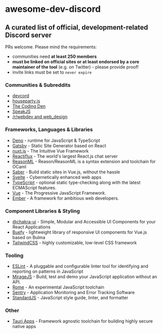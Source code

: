 # awesome-dev-discord
## A curated list of official, development-related Discord server

PRs welcome. Please mind the requirements:
- communities need **at least 250 members**
- **must be linked on official sites or at least endorsed by a core maintainer of the tool** (e.g. on Twitter) - please provide proof!
- invite links must be set to `never expire`

### Communities & Subreddits
- [devcord](https://discord.gg/devcord)
- [houseparty.js](https://discord.gg/zfSTAsm)
- [The Coding Den](https://discord.gg/code)
- [SpeakJS](https://discord.gg/NEQuu2T)
- [/r/webdev and web_design](https://discord.gg/qfQdzhb)

### Frameworks, Languages & Libraries
- [Deno](https://discord.gg/deno) - runtime for JavaScript & TypeScript
- [Gatsby](https://discord.gg/br9rbUE) - Static Site Generator based on React
- [nuxt.js](https://discord.com/invite/b3dvQ9b) - The Intuitive Vue Framework
- [Reactiflux](https://discord.gg/reactiflux) - The world's largest React.js chat server
- [ReasonML](https://discord.gg/BqTrSx5) - Reason/ReasonML is a syntax extension and toolchain for OCaml
- [Saber](https://discord.gg/kSqVgeW) - Build static sites in Vue.js, without the hassle
- [Svelte](https://discord.gg/gT2gbRQ) - Cybernetically enhanced web apps
- [TypeScript](https://discord.gg/GKA8Vmz) - optional static type-checking along with the latest ECMAScript features.
- [Vue](https://discord.gg/vue) - The Progressive JavaScript Framework.
- [Ember](https://discord.gg/emberjs) - A framework for ambitious web developers.

### Component Libraries & Styling
- [@chakra-ui](https://discord.gg/eDWJFU5) - Simple, Modular and Accessible UI Components for your React Applications
- [Buefy](https://discordapp.com/invite/ZkdFJMr) - lightweight library of responsive UI components for Vue.js based on Bulma
- [TailwindCSS](https://discord.gg/vPPcaFx) - highly customizable, low-level CSS framework

### Tooling
- [ESLint](https://discord.com/invite/8szcydm) - A pluggable and configurable linter tool for identifying and reporting on patterns in JavaScript
- [MirageJS](https://discord.gg/jC3xwCF) - Build, test and demo your JavaScript application without an API.
- [Rome](https://discord.gg/pukcWp) - An experimental JavaScript toolchain
- [Sentry](https://discord.gg/h4kGd7j) - Application Monitoring and Error Tracking Software
- [StandardJS](https://discord.gg/ZegqCBr) - JavaScript style guide, linter, and formatter

### Other
- [Tauri Apps](https://discord.gg/TDm7DqJ) - Framework agnostic toolchain for building highly secure native apps

